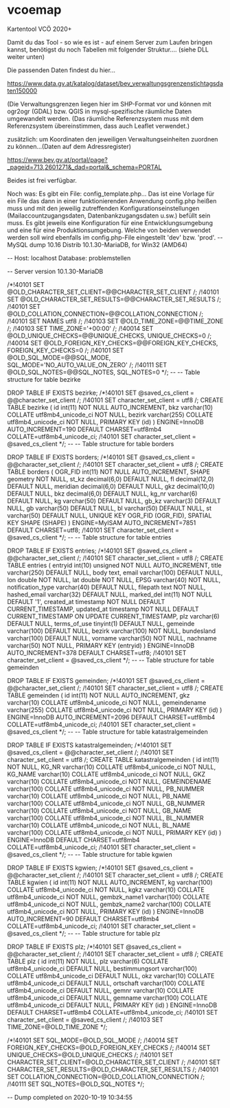 # vcoemap
Kartentool VCÖ 2020+

Damit du das Tool - so wie es ist - auf einem Server zum Laufen bringen kannst, benötigst du noch Tabellen mit folgender Struktur.... (siehe DLL weiter unten)

Die passenden Daten findest du hier...

https://www.data.gv.at/katalog/dataset/bev_verwaltungsgrenzenstichtagsdaten150000

(Die Verwaltungsgrenzen liegen hier im SHP-Format vor und können mit ogr2ogr (GDAL) bzw. QGIS in mysql-spezifische räumliche Daten umgewandelt werden. (Das räumliche Referenzsystem muss mit dem Referenzsystem übereinstimmen, dass auch Leaflet verwendet.)

zusätzlich: um Koordinaten den jeweiligen Verwaltungseinheiten zuordnen zu können...(Daten auf dem Adressregister)

https://www.bev.gv.at/portal/page?_pageid=713,2601271&_dad=portal&_schema=PORTAL

Beides ist frei verfügbar.

Noch was: Es gibt ein File: config_template.php... Das ist eine Vorlage für ein File das dann in einer funktionierenden Anwendung config.php heißen muss und mit den jeweilig zutreffenden Konfigurationseinstellungen (Mailaccountzugangsdaten, Datenbankzugangsdaten u.sw.) befüllt sein muss. Es gibt jeweils eine Konfiguration für eine Entwicklungsumgebung und eine für eine Produktionsumgebung. Welche von beiden verwendet werden soll wird ebenfalls im config.php-File eingestellt 'dev' bzw. 'prod'.
-- MySQL dump 10.16 Distrib 10.1.30-MariaDB, for Win32 (AMD64)

-- Host: localhost Database: problemstellen

-- Server version 10.1.30-MariaDB

/*!40101 SET @OLD_CHARACTER_SET_CLIENT=@@CHARACTER_SET_CLIENT /; /!40101 SET @OLD_CHARACTER_SET_RESULTS=@@CHARACTER_SET_RESULTS /; /!40101 SET @OLD_COLLATION_CONNECTION=@@COLLATION_CONNECTION /; /!40101 SET NAMES utf8 /; /!40103 SET @OLD_TIME_ZONE=@@TIME_ZONE /; /!40103 SET TIME_ZONE='+00:00' /; /!40014 SET @OLD_UNIQUE_CHECKS=@@UNIQUE_CHECKS, UNIQUE_CHECKS=0 /; /!40014 SET @OLD_FOREIGN_KEY_CHECKS=@@FOREIGN_KEY_CHECKS, FOREIGN_KEY_CHECKS=0 /; /!40101 SET @OLD_SQL_MODE=@@SQL_MODE, SQL_MODE='NO_AUTO_VALUE_ON_ZERO' /; /!40111 SET @OLD_SQL_NOTES=@@SQL_NOTES, SQL_NOTES=0 */;
-- -- Table structure for table bezirke

DROP TABLE IF EXISTS bezirke; /*!40101 SET @saved_cs_client = @@character_set_client /; /!40101 SET character_set_client = utf8 /; CREATE TABLE bezirke ( id int(11) NOT NULL AUTO_INCREMENT, bkz varchar(10) COLLATE utf8mb4_unicode_ci NOT NULL, bezirk varchar(255) COLLATE utf8mb4_unicode_ci NOT NULL, PRIMARY KEY (id) ) ENGINE=InnoDB AUTO_INCREMENT=190 DEFAULT CHARSET=utf8mb4 COLLATE=utf8mb4_unicode_ci; /!40101 SET character_set_client = @saved_cs_client */;
-- -- Table structure for table borders

DROP TABLE IF EXISTS borders; /*!40101 SET @saved_cs_client = @@character_set_client /; /!40101 SET character_set_client = utf8 /; CREATE TABLE borders ( OGR_FID int(11) NOT NULL AUTO_INCREMENT, SHAPE geometry NOT NULL, st_kz decimal(6,0) DEFAULT NULL, fl decimal(12,0) DEFAULT NULL, meridian decimal(6,0) DEFAULT NULL, gkz decimal(10,0) DEFAULT NULL, bkz decimal(6,0) DEFAULT NULL, kg_nr varchar(6) DEFAULT NULL, kg varchar(50) DEFAULT NULL, gb_kz varchar(3) DEFAULT NULL, gb varchar(50) DEFAULT NULL, bl varchar(50) DEFAULT NULL, st varchar(50) DEFAULT NULL, UNIQUE KEY OGR_FID (OGR_FID), SPATIAL KEY SHAPE (SHAPE) ) ENGINE=MyISAM AUTO_INCREMENT=7851 DEFAULT CHARSET=utf8; /!40101 SET character_set_client = @saved_cs_client */;
-- -- Table structure for table entries

DROP TABLE IF EXISTS entries; /*!40101 SET @saved_cs_client = @@character_set_client /; /!40101 SET character_set_client = utf8 /; CREATE TABLE entries ( entryid int(10) unsigned NOT NULL AUTO_INCREMENT, title varchar(250) DEFAULT NULL, body text, email varchar(100) DEFAULT NULL, lon double NOT NULL, lat double NOT NULL, EPSG varchar(40) NOT NULL, notification_type varchar(40) DEFAULT NULL, filepath text NOT NULL, hashed_email varchar(32) DEFAULT NULL, marked_del int(11) NOT NULL DEFAULT '1', created_at timestamp NOT NULL DEFAULT CURRENT_TIMESTAMP, updated_at timestamp NOT NULL DEFAULT CURRENT_TIMESTAMP ON UPDATE CURRENT_TIMESTAMP, plz varchar(6) DEFAULT NULL, terms_of_use tinyint(1) DEFAULT NULL, gemeinde varchar(100) DEFAULT NULL, bezirk varchar(100) NOT NULL, bundesland varchar(100) DEFAULT NULL, vorname varchar(50) NOT NULL, nachname varchar(50) NOT NULL, PRIMARY KEY (entryid) ) ENGINE=InnoDB AUTO_INCREMENT=378 DEFAULT CHARSET=utf8; /!40101 SET character_set_client = @saved_cs_client */;
-- -- Table structure for table gemeinden

DROP TABLE IF EXISTS gemeinden; /*!40101 SET @saved_cs_client = @@character_set_client /; /!40101 SET character_set_client = utf8 /; CREATE TABLE gemeinden ( id int(11) NOT NULL AUTO_INCREMENT, gkz varchar(10) COLLATE utf8mb4_unicode_ci NOT NULL, gemeindename varchar(255) COLLATE utf8mb4_unicode_ci NOT NULL, PRIMARY KEY (id) ) ENGINE=InnoDB AUTO_INCREMENT=2096 DEFAULT CHARSET=utf8mb4 COLLATE=utf8mb4_unicode_ci; /!40101 SET character_set_client = @saved_cs_client */;
-- -- Table structure for table katastralgemeinden

DROP TABLE IF EXISTS katastralgemeinden; /*!40101 SET @saved_cs_client = @@character_set_client /; /!40101 SET character_set_client = utf8 /; CREATE TABLE katastralgemeinden ( id int(11) NOT NULL, KG_NR varchar(10) COLLATE utf8mb4_unicode_ci NOT NULL, KG_NAME varchar(10) COLLATE utf8mb4_unicode_ci NOT NULL, GKZ varchar(10) COLLATE utf8mb4_unicode_ci NOT NULL, GEMEINDENAME varchar(100) COLLATE utf8mb4_unicode_ci NOT NULL, PB_NUMMER varchar(10) COLLATE utf8mb4_unicode_ci NOT NULL, PB_NAME varchar(100) COLLATE utf8mb4_unicode_ci NOT NULL, GB_NUMMER varchar(10) COLLATE utf8mb4_unicode_ci NOT NULL, GB_NAME varchar(100) COLLATE utf8mb4_unicode_ci NOT NULL, BL_NUMMER varchar(10) COLLATE utf8mb4_unicode_ci NOT NULL, BL_NAME varchar(100) COLLATE utf8mb4_unicode_ci NOT NULL, PRIMARY KEY (id) ) ENGINE=InnoDB DEFAULT CHARSET=utf8mb4 COLLATE=utf8mb4_unicode_ci; /!40101 SET character_set_client = @saved_cs_client */;
-- -- Table structure for table kgwien

DROP TABLE IF EXISTS kgwien; /*!40101 SET @saved_cs_client = @@character_set_client /; /!40101 SET character_set_client = utf8 /; CREATE TABLE kgwien ( id int(11) NOT NULL AUTO_INCREMENT, kg varchar(100) COLLATE utf8mb4_unicode_ci NOT NULL, kgkz varchar(10) COLLATE utf8mb4_unicode_ci NOT NULL, gembzk_name1 varchar(100) COLLATE utf8mb4_unicode_ci NOT NULL, gembzk_name2 varchar(100) COLLATE utf8mb4_unicode_ci NOT NULL, PRIMARY KEY (id) ) ENGINE=InnoDB AUTO_INCREMENT=90 DEFAULT CHARSET=utf8mb4 COLLATE=utf8mb4_unicode_ci; /!40101 SET character_set_client = @saved_cs_client */;
-- -- Table structure for table plz

DROP TABLE IF EXISTS plz; /*!40101 SET @saved_cs_client = @@character_set_client /; /!40101 SET character_set_client = utf8 /; CREATE TABLE plz ( id int(11) NOT NULL, plz varchar(6) COLLATE utf8mb4_unicode_ci DEFAULT NULL, bestimmungsort varchar(100) COLLATE utf8mb4_unicode_ci DEFAULT NULL, okz varchar(10) COLLATE utf8mb4_unicode_ci DEFAULT NULL, ortschaft varchar(100) COLLATE utf8mb4_unicode_ci DEFAULT NULL, gemnr varchar(10) COLLATE utf8mb4_unicode_ci DEFAULT NULL, gemname varchar(100) COLLATE utf8mb4_unicode_ci DEFAULT NULL, PRIMARY KEY (id) ) ENGINE=InnoDB DEFAULT CHARSET=utf8mb4 COLLATE=utf8mb4_unicode_ci; /!40101 SET character_set_client = @saved_cs_client /; /!40103 SET TIME_ZONE=@OLD_TIME_ZONE */;

/*!40101 SET SQL_MODE=@OLD_SQL_MODE /; /!40014 SET FOREIGN_KEY_CHECKS=@OLD_FOREIGN_KEY_CHECKS /; /!40014 SET UNIQUE_CHECKS=@OLD_UNIQUE_CHECKS /; /!40101 SET CHARACTER_SET_CLIENT=@OLD_CHARACTER_SET_CLIENT /; /!40101 SET CHARACTER_SET_RESULTS=@OLD_CHARACTER_SET_RESULTS /; /!40101 SET COLLATION_CONNECTION=@OLD_COLLATION_CONNECTION /; /!40111 SET SQL_NOTES=@OLD_SQL_NOTES */;

-- Dump completed on 2020-10-19 10:34:55

